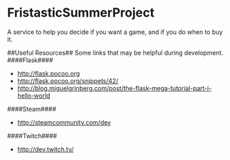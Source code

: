 FristasticSummerProject
=======================

A service to help you decide if you want a game, and if you do when to buy it.

##Useful Resources##
Some links that may be helpful during development.
####Flask####
- http://flask.pocoo.org
- http://flask.pocoo.org/snippets/42/
- http://blog.miguelgrinberg.com/post/the-flask-mega-tutorial-part-i-hello-world

####Steam####
- http://steamcommunity.com/dev

####Twitch####
- http://dev.twitch.tv/
